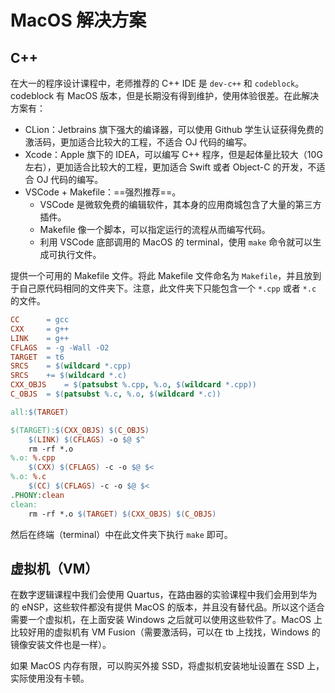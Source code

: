 <!-- 标题随意，但是要简洁明了，不要太长。 -->
# MacOS 解决方案

<!-- 内容随意，但是要保证逻辑清晰、可读性强。 -->

## C++

在大一的程序设计课程中，老师推荐的 C++ IDE 是 `dev-c++` 和 `codeblock`。codeblock 有 MacOS 版本，但是长期没有得到维护，使用体验很差。在此解决方案有：

* CLion：Jetbrains 旗下强大的编译器，可以使用 Github 学生认证获得免费的激活码，更加适合比较大的工程，不适合 OJ 代码的编写。
* Xcode：Apple 旗下的 IDEA，可以编写 C++ 程序，但是起体量比较大（10G左右），更加适合比较大的工程，更加适合 Swift 或者 Object-C 的开发，不适合 OJ 代码的编写。
* VSCode + Makefile：==强烈推荐==。
    * VSCode 是微软免费的编辑软件，其本身的应用商城包含了大量的第三方插件。
    * Makefile 像一个脚本，可以指定运行的流程从而编写代码。
    * 利用 VSCode 底部调用的 MacOS 的 terminal，使用 `make` 命令就可以生成可执行文件。

提供一个可用的 Makefile 文件。将此 Makefile 文件命名为 `Makefile`，并且放到于自己原代码相同的文件夹下。注意，此文件夹下只能包含一个 `*.cpp` 或者 `*.c` 的文件。

```makefile
CC      = gcc
CXX     = g++
LINK    = g++
CFLAGS  = -g -Wall -O2
TARGET  = t6
SRCS    = $(wildcard *.cpp)
SRCS    += $(wildcard *.c)
CXX_OBJS    = $(patsubst %.cpp, %.o, $(wildcard *.cpp))
C_OBJS  = $(patsubst %.c, %.o, $(wildcard *.c))

all:$(TARGET)

$(TARGET):$(CXX_OBJS) $(C_OBJS)
	$(LINK) $(CFLAGS) -o $@ $^
	rm -rf *.o
%.o: %.cpp
	$(CXX) $(CFLAGS) -c -o $@ $<
%.o: %.c
	$(CC) $(CFLAGS) -c -o $@ $<
.PHONY:clean
clean:
	rm -rf *.o $(TARGET) $(CXX_OBJS) $(C_OBJS)
```

然后在终端（terminal）中在此文件夹下执行 `make` 即可。

## 虚拟机（VM）

在数字逻辑课程中我们会使用 Quartus，在路由器的实验课程中我们会用到华为的 eNSP，这些软件都没有提供 MacOS 的版本，并且没有替代品。所以这个适合需要一个虚拟机，在上面安装 Windows 之后就可以使用这些软件了。MacOS 上比较好用的虚拟机有 VM Fusion（需要激活码，可以在 tb 上找找，Windows 的镜像安装文件也是一样）。

如果 MacOS 内存有限，可以购买外接 SSD，将虚拟机安装地址设置在 SSD 上，实际使用没有卡顿。 